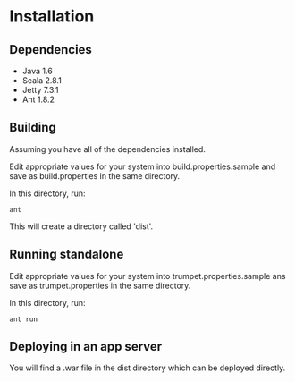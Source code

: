 Installation
============

Dependencies
------------

* Java 1.6
* Scala 2.8.1
* Jetty 7.3.1
* Ant 1.8.2

Building
--------

Assuming you have all of the dependencies installed.

Edit appropriate values for your system into build.properties.sample and save as build.properties in the same directory.

In this directory, run:

    ant

This will create a directory called 'dist'.

Running standalone
------------------

Edit appropriate values for your system into trumpet.properties.sample ans save as trumpet.properties in the same directory.

In this directory, run:

    ant run

Deploying in an app server
--------------------------

You will find a .war file in the dist directory which can be deployed directly.